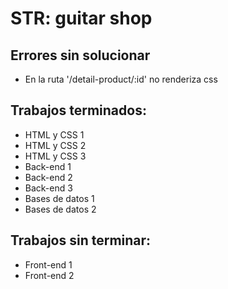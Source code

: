 # STR: guitar shop

## Errores sin solucionar
* En la ruta '/detail-product/:id' no renderiza css

## Trabajos terminados:
* HTML y CSS 1
* HTML y CSS 2
* HTML y CSS 3
* Back-end 1
* Back-end 2
* Back-end 3
* Bases de datos 1
* Bases de datos 2
## Trabajos sin terminar:
* Front-end 1
* Front-end 2